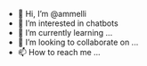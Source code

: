- 👋 Hi, I’m @ammelli
- 👀 I’m interested in chatbots
- 🌱 I’m currently learning ...
- 💞️ I’m looking to collaborate on ...
- 📫 How to reach me ...

<!---
ammelli/ammelli is a ✨ special ✨ repository because its `README.md` (this file) appears on your GitHub profile.
You can click the Preview link to take a look at your changes.
--->
